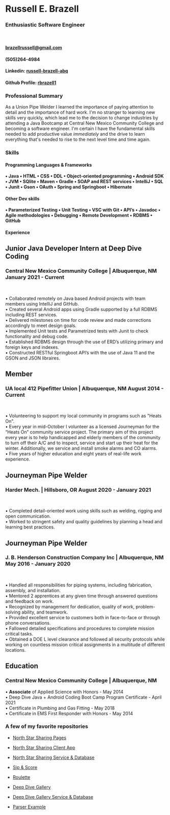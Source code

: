 # Russell E. Brazell

### Enthusiastic Software Engineer 

<br>

#### brazellrussell@gmail.com
#### (505)264-4984  
#### Linkedin: [russell-brazell-abq](https://www.linkedin.com/in/russell-brazell-abq) 
#### Github Profile: [rbrazell1](https://github.com/rbrazell1)

### Professional Summary
As a Union Pipe Welder I learned the importance of paying attention to detail and the importance 
of hard work. I'm no stranger to learning new skills very quickly, which lead me to the decision 
to change industries by attending a Java Bootcamp at Central New Mexico Community College and
becoming a software engineer. I'm certain I have the fundamental skills needed to add productive
value _immediately_ and the drive to learn everything that's needed to rise to the next level time 
and time again.

### Skills

#### Programming Languages & Frameworks	
**•	Java	•	HTML	•	CSS	•	DDL	•	Object-oriented programming	•	Android SDK
•	JVM	•	SQlite	•	Maven	•	Gradle	•	SOAP and REST services	•	IntelliJ
•	SQL	•	Junit	•	Gson	•	OAuth	•	Spring and Springboot	•	Hibernate**

#### Other Dev skills
**•	Parameterized Testing	•	Unit Testing	•	VSC with Git	•	API’s	•	Javadoc
•	Agile methodologies	•	Debugging	•	Remote Development	•	RDBMS	•	GitHub**

#### Experience

## Junior Java Developer Intern at Deep Dive Coding

### Central New Mexico Community College | Albuquerque, NM 	January 2021 - Current

<br>

•	Collaborated remotely on Java based Android projects with team members using IntelliJ and GitHub. <br>
•	Created several Android apps using Gradle supported by a full RDBMS including REST services. <br>
•	Delivered milestones on time for code review and made corrections accordingly to meet design goals. <br>
•	Implemented Unit tests and Parametrized tests with Junit to check functionality and debug code. <br>
•	Established RDBMS design through the use of ERD’s utilizing primary and foreign keys and indexes. <br>
•	Constructed RESTful Springboot API’s with the use of Java 11 and the GSON and JSON libraires. <br>
## Member 
### UA local 412 Pipefitter Union | Albuquerque, NM 	August 2014 - Current

<br>

•	Volunteering to support my local community in programs such as "Heats On". <br>
•	Every year in mid-October I volunteer as a licensed Journeyman for the “Heats On” community 
service project. The primary aim of this project every year is to help handicapped and elderly
members of the community to turn off their A/C and to inspect, service and start up their heat for
the winter. Additionally, we service and install smoke alarms and CO alarms. <br>
•	Five years of higher education and eight years of real-life work experience. <br> 

## Journeyman Pipe Welder
### Harder Mech. | Hillsboro, OR 	August 2020 - January 2021

<br>

•	Completed detail-oriented work using skills such as welding, rigging and open communication. <br>
•	Worked to stringent safety and quality guidelines by planning a head and learning best practices. <br>

## Journeyman Pipe Welder 
### J. B. Henderson Construction Company Inc | Albuquerque, NM 	May 2016 - January 2020

<br>

•	Handled all responsibilities for piping systems, including fabrication, assembly, and installation. <br>
•	Mentored 2 apprentices at any given time through answered questions and feedback on work. <br>
•	Recognized by management for dedication, quality of work, problem-solving ability, and teamwork. <br>
•	Provided excellent service to customers both in face-to-face or through phone conversations. <br>
•	Fallowed detailed specifications and procedures to complete mission critical tasks. <br>
•	Obtained a DOE L level clearance and followed all security protocols while working on countless
mission critical assignments in a multitude of different locations. <br>  

## Education
### Central New Mexico Community College | Albuquerque, NM

•	**Associate** of Applied Science with Honors - May 2014 <br>
•	Deep Dive Java + Android Coding Boot Camp Program Certificate - April 2021 <br>
•	Certificate in Plumbing and Gas Fitting - May 2018 <br>
•	Certificate in EMS First Responder with Honors - May 2014 <br>

### A few of my favorite repositories 

* [North Star Sharing Pages](https://north-star-sharing.github.io/)
  
* [North Star Sharing Client App](https://github.com/north-star-sharing/north-star-sharing-client)
  
* [North Star Sharing Service & Database](https://github.com/north-star-sharing/north-star-sharing-service)

* [Sip & Score](https://github.com/ddc-java-12/personal-android-project-rbrazell1)

* [Roulette](https://github.com/rbrazell1/roulette)

* [Deep Dive Gallery](https://github.com/rbrazell1/deep-dive-gallery)

* [Deep Dive Gallery Service & Database](https://github.com/rbrazell1/deepdivegallery-service)

* [Parser Example](https://github.com/rbrazell1/schema-parser)

